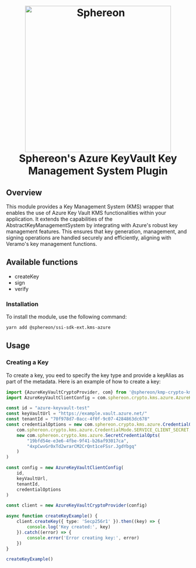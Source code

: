 <!--suppress HtmlDeprecatedAttribute -->
<h1 align="center">
  <br>
  <a href="https://www.sphereon.com"><img src="https://sphereon.com/content/themes/sphereon/assets/img/logo.svg" alt="Sphereon" width="400"></a>
  <br>Sphereon's Azure KeyVault Key Management System Plugin
  <br>
</h1>

## Overview

This module provides a Key Management System (KMS) wrapper that enables the use of Azure Key Vault KMS functionalities within your application. It extends the capabilities of the AbstractKeyManagementSystem by integrating with Azure's robust key management features. This ensures that key generation, management, and signing operations are handled securely and efficiently, aligning with Veramo's key management functions.

## Available functions

- createKey
- sign
- verify

### Installation

To install the module, use the following command:

```bash
yarn add @sphereon/ssi-sdk-ext.kms-azure
```

## Usage

### Creating a Key

To create a key, you eed to specify the key type and provide a keyAlias as part of the metadata. Here is an example of how to create a key:

```typescript
import {AzureKeyVaultCryptoProvider, com} from '@sphereon/kmp-crypto-kms-azure'
import AzureKeyVaultClientConfig = com.sphereon.crypto.kms.azure.AzureKeyVaultClientConfig;

const id = "azure-keyvault-test"
const keyVaultUrl = "https://example.vault.azure.net/"
const tenantId = "70f978d7-0acc-4f0f-9c07-4284863dc678"
const credentialOptions = new com.sphereon.crypto.kms.azure.CredentialOpts(
    com.sphereon.crypto.kms.azure.CredentialMode.SERVICE_CLIENT_SECRET,
    new com.sphereon.crypto.kms.azure.SecretCredentialOpts(
        "19bfd54e-e3e6-4fbe-9f41-b26af93017ca",
        "4xpCwvGr0xTd2wrarCM2CrQnt1ceFSsr.JgdYbgq"
    )
)

const config = new AzureKeyVaultClientConfig(
    id,
    keyVaultUrl,
    tenantId,
    credentialOptions
)

const client = new AzureKeyVaultCryptoProvider(config)

async function createKeyExample() {
    client.createKey({ type: 'Secp256r1' }).then((key) => {
        console.log('Key created:', key)
    }).catch((error) => {
        console.error('Error creating key:', error)
    })
}

createKeyExample()
```
